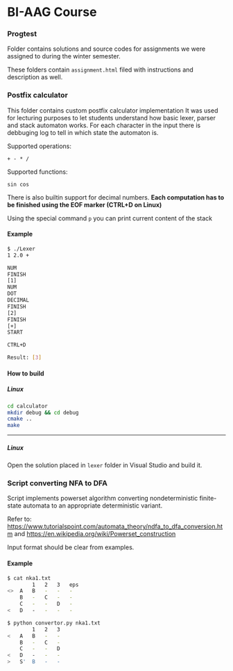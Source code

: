 # BI-AAG Course

### Progtest
Folder contains solutions and source codes for assignments we were assigned to during the winter semester.

These folders contain `assignment.html` filed with instructions and description as well.

### Postfix calculator
This folder contains custom postfix calculator implementation
It was used for lecturing purposes to let students understand how basic lexer, parser and stack automaton works.
For each character in the input there is debbuging log to tell in which state the automaton is.

Supported operations:
```
+ - * /
```
Supported functions:
```
sin cos
```
There is also builtin support for decimal numbers.
**Each computation has to be finished using the EOF marker (CTRL+D on Linux)**

Using the special command `p` you can print current content of the stack

#### Example
```bash
$ ./Lexer
1 2.0 +

NUM
FINISH
[1]
NUM
DOT
DECIMAL
FINISH
[2]
FINISH
[+]
START

CTRL+D

Result: [3]
```

#### How to build
##### Linux
```bash
cd calculator
mkdir debug && cd debug
cmake ..
make
```

---
##### Linux
Open the solution placed in `lexer` folder in Visual Studio and build it.

### Script converting NFA to DFA
Script implements powerset algorithm converting nondeterministic finite-state automata to an appropriate deterministic variant.

Refer to:
https://www.tutorialspoint.com/automata_theory/ndfa_to_dfa_conversion.htm
and
https://en.wikipedia.org/wiki/Powerset_construction

Input format should be clear from examples.

#### Example
```bash
$ cat nka1.txt 
		1	2	3	eps
<>	A	B	-	-	-
	B	-	C	-	-
	C	-	-	D	-
<	D	-	-	-	-

$ python convertor.py nka1.txt
		1	2	3
<	A	B	-	-
	B	-	C	-
	C	-	-	D
<	D	-	-	-
>	S'	B	-	-
```
